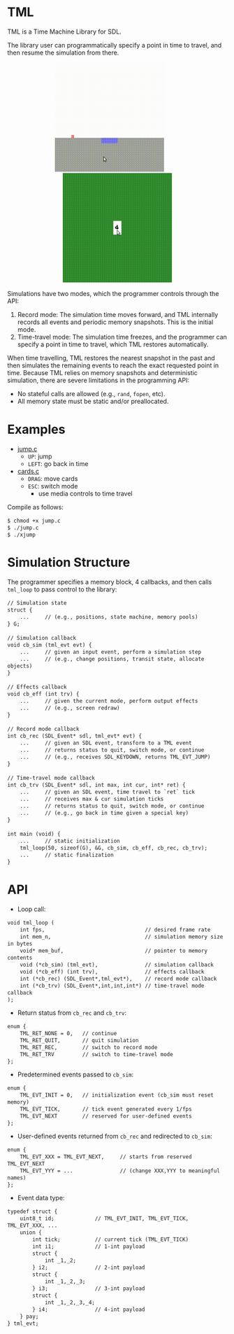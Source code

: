 # TML

TML is a Time Machine Library for SDL.

The library user can programmatically specify a point in time to travel, and
then resume the simulation from there.

<p align="middle">
    <kbd> <img src="jump.gif"  width="250"> </kbd>
    &nbsp; &nbsp; &nbsp; &nbsp;
    <kbd> <img src="cards.gif" width="250"> </kbd>
</p>

Simulations have two modes, which the programmer controls through the API:

1. Record mode:
    The simulation time moves forward, and TML internally records all events
    and periodic memory snapshots.
    This is the initial mode.
2. Time-travel mode:
    The simulation time freezes, and the programmer can specify a point in time
    to travel, which TML restores automatically.

When time travelling, TML restores the nearest snapshot in the past and then
simulates the remaining events to reach the exact requested point in time.
Because TML relies on memory snapshots and deterministic simulation, there are
severe limitations in the programming API:

- No stateful calls are allowed (e.g., `rand`, `fopen`, etc).
- All memory state must be static and/or preallocated.

<!--
- no `fopen`, no threads, no sockets, no `malloc`, no `rand` (use `rand_r`)
-->

# Examples

- [jump.c](jump.c)
    - `UP`: jump
    - `LEFT`: go back in time
- [cards.c](cards.c)
    - `DRAG`: move cards
    - `ESC`: switch mode
        - use media controls to time travel

Compile as follows:

```
$ chmod +x jump.c
$ ./jump.c
$ ./xjump
```

# Simulation Structure

The programmer specifies a memory block, 4 callbacks, and then calls `tml_loop`
to pass control to the library:

```
// Simulation state
struct {
    ...     // (e.g., positions, state machine, memory pools)
} G;

// Simulation callback
void cb_sim (tml_evt evt) {
    ...     // given an input event, perform a simulation step
    ...     // (e.g., change positions, transit state, allocate objects)
}

// Effects callback
void cb_eff (int trv) {
    ...     // given the current mode, perform output effects
    ...     // (e.g., screen redraw)
}

// Record mode callback
int cb_rec (SDL_Event* sdl, tml_evt* evt) {
    ...     // given an SDL event, transform to a TML event
    ...     // returns status to quit, switch mode, or continue
    ...     // (e.g., receives SDL_KEYDOWN, returns TML_EVT_JUMP)
}

// Time-travel mode callback
int cb_trv (SDL_Event* sdl, int max, int cur, int* ret) {
    ...     // given an SDL event, time travel to `ret` tick
    ...     // receives max & cur simulation ticks
    ...     // returns status to quit, switch mode, or continue
    ...     // (e.g., go back in time given a special key)
}

int main (void) {
    ...     // static initialization
    tml_loop(50, sizeof(G), &G, cb_sim, cb_eff, cb_rec, cb_trv);
    ...     // static finalization
}
```

# API

- Loop call:

```
void tml_loop (
    int fps,                                // desired frame rate
    int mem_n,                              // simulation memory size in bytes
    void* mem_buf,                          // pointer to memory contents
    void (*cb_sim) (tml_evt),               // simulation callback
    void (*cb_eff) (int trv),               // effects callback
    int (*cb_rec) (SDL_Event*,tml_evt*),    // record mode callback
    int (*cb_trv) (SDL_Event*,int,int,int*) // time-travel mode callback
);
```

- Return status from `cb_rec` and `cb_trv`:

```
enum {
    TML_RET_NONE = 0,   // continue
    TML_RET_QUIT,       // quit simulation
    TML_RET_REC,        // switch to record mode
    TML_RET_TRV         // switch to time-travel mode
};
```

- Predetermined events passed to `cb_sim`:

```
enum {
    TML_EVT_INIT = 0,   // initialization event (cb_sim must reset memory)
    TML_EVT_TICK,       // tick event generated every 1/fps
    TML_EVT_NEXT        // reserved for user-defined events
};
```

- User-defined events returned from `cb_rec` and redirected to `cb_sim`:

```
enum {
    TML_EVT_XXX = TML_EVT_NEXT,     // starts from reserved TML_EVT_NEXT
    TML_EVT_YYY = ...               // (change XXX,YYY to meaningful names)
};
```

- Event data type:

```
typedef struct {
    uint8_t id;             // TML_EVT_INIT, TML_EVT_TICK, TML_EVT_XXX, ...
    union {
        int tick;           // current tick (TML_EVT_TICK)
        int i1;             // 1-int payload
        struct {
            int _1,_2;
        } i2;               // 2-int payload
        struct {
            int _1,_2,_3;
        } i3;               // 3-int payload
        struct {
            int _1,_2,_3,_4;
        } i4;               // 4-int payload
    } pay;
} tml_evt;
```
